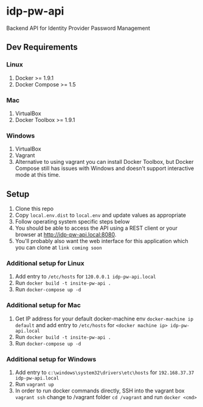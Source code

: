 # idp-pw-api
Backend API for Identity Provider Password Management

## Dev Requirements

### Linux
1. Docker >= 1.9.1
2. Docker Compose >= 1.5

### Mac
1. VirtualBox
2. Docker Toolbox >= 1.9.1

### Windows
1. VirtualBox
2. Vagrant
3. Alternative to using vagrant you can install Docker Toolbox, but Docker Compose
   still has issues with Windows and doesn't support interactive mode at this time.


## Setup
1. Clone this repo
2. Copy ```local.env.dist``` to ```local.env``` and update values as appropriate
3. Follow operating system specific steps below
4. You should be able to access the API using a REST client or your browser
   at http://idp-pw-api.local:8080.
5. You'll probably also want the web interface for this application which you can 
   clone at ```link coming soon```

### Additional setup for Linux
1. Add entry to ```/etc/hosts``` for ```120.0.0.1 idp-pw-api.local```
2. Run ```docker build -t insite-pw-api .```
3. Run ```docker-compose up -d```

### Additional setup for Mac
1. Get IP address for your default docker-machine env ```docker-machine ip default```
   and add entry to ```/etc/hosts``` for ```<docker machine ip> idp-pw-api.local```
2. Run ```docker build -t insite-pw-api .```
3. Run ```docker-compose up -d```

### Additional setup for Windows
1. Add entry to ```c:\windows\system32\drivers\etc\hosts``` for 
   ```192.168.37.37 idp-pw-api.local```
2. Run ```vagrant up```
3. In order to run docker commands directly, SSH into the vagrant box ```vagrant ssh```
   change to /vagrant folder ```cd /vagrant``` and run ```docker <cmd>```
   
